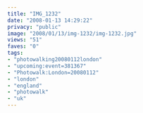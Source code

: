 ```yaml
---
title: "IMG_1232"
date: "2008-01-13 14:29:22"
privacy: "public"
image: "2008/01/13/img-1232/img-1232.jpg"
views: "51"
faves: "0"
tags:
- "photowalking20080112london"
- "upcoming:event=381367"
- "Photowalk:London=20080112"
- "london"
- "england"
- "photowalk"
- "uk"
---
```


